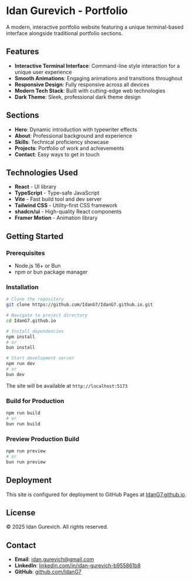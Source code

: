 # Idan Gurevich - Portfolio

A modern, interactive portfolio website featuring a unique terminal-based interface alongside traditional portfolio sections.

## Features

- **Interactive Terminal Interface**: Command-line style interaction for a unique user experience
- **Smooth Animations**: Engaging animations and transitions throughout
- **Responsive Design**: Fully responsive across all devices
- **Modern Tech Stack**: Built with cutting-edge web technologies
- **Dark Theme**: Sleek, professional dark theme design

## Sections

- **Hero**: Dynamic introduction with typewriter effects
- **About**: Professional background and experience
- **Skills**: Technical proficiency showcase
- **Projects**: Portfolio of work and achievements
- **Contact**: Easy ways to get in touch

## Technologies Used

- **React** - UI library
- **TypeScript** - Type-safe JavaScript
- **Vite** - Fast build tool and dev server
- **Tailwind CSS** - Utility-first CSS framework
- **shadcn/ui** - High-quality React components
- **Framer Motion** - Animation library

## Getting Started

### Prerequisites

- Node.js 16+ or Bun
- npm or bun package manager

### Installation

```bash
# Clone the repository
git clone https://github.com/IdanG7/IdanG7.github.io.git

# Navigate to project directory
cd IdanG7.github.io

# Install dependencies
npm install
# or
bun install

# Start development server
npm run dev
# or
bun dev
```

The site will be available at `http://localhost:5173`

### Build for Production

```bash
npm run build
# or
bun run build
```

### Preview Production Build

```bash
npm run preview
# or
bun run preview
```

## Deployment

This site is configured for deployment to GitHub Pages at [IdanG7.github.io](https://IdanG7.github.io).

## License

© 2025 Idan Gurevich. All rights reserved.

## Contact

- **Email**: idan.gurevich@gmail.com
- **LinkedIn**: [linkedin.com/in/idan-gurevich-b955861b8](https://www.linkedin.com/in/idan-gurevich-b955861b8/)
- **GitHub**: [github.com/IdanG7](https://github.com/IdanG7)
